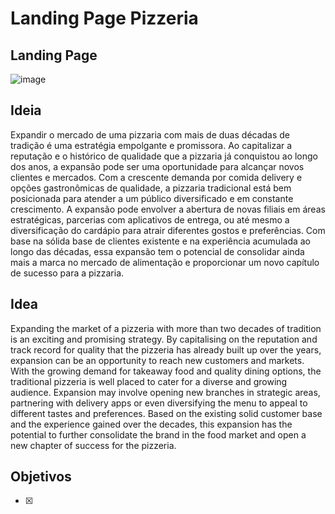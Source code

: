 # Landing Page Pizzeria

## Landing Page
![image](https://github.com/AmadeuAnjos/landing-page-pizzeria/assets/53497771/e2b679f7-4da6-404e-ab79-1a3772289cf8)



## Ideia 
Expandir o mercado de uma pizzaria com mais de duas décadas de tradição é uma estratégia empolgante e promissora. Ao capitalizar a reputação e o histórico de qualidade que a pizzaria já conquistou ao longo dos anos, a expansão pode ser uma oportunidade para alcançar novos clientes e mercados. Com a crescente demanda por comida delivery e opções gastronômicas de qualidade, a pizzaria tradicional está bem posicionada para atender a um público diversificado e em constante crescimento. A expansão pode envolver a abertura de novas filiais em áreas estratégicas, parcerias com aplicativos de entrega, ou até mesmo a diversificação do cardápio para atrair diferentes gostos e preferências. Com base na sólida base de clientes existente e na experiência acumulada ao longo das décadas, essa expansão tem o potencial de consolidar ainda mais a marca no mercado de alimentação e proporcionar um novo capítulo de sucesso para a pizzaria.

## Idea 
Expanding the market of a pizzeria with more than two decades of tradition is an exciting and promising strategy. By capitalising on the reputation and track record for quality that the pizzeria has already built up over the years, expansion can be an opportunity to reach new customers and markets. With the growing demand for takeaway food and quality dining options, the traditional pizzeria is well placed to cater for a diverse and growing audience. Expansion may involve opening new branches in strategic areas, partnering with delivery apps or even diversifying the menu to appeal to different tastes and preferences. Based on the existing solid customer base and the experience gained over the decades, this expansion has the potential to further consolidate the brand in the food market and open a new chapter of success for the pizzeria.


## Objetivos

- [X] 


